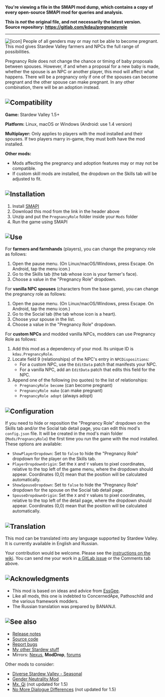 **You're viewing a file in the SMAPI mod dump, which contains a copy of every open-source SMAPI mod
for queries and analysis.**

**This is _not_ the original file, and not necessarily the latest version.**  
**Source repository: https://gitlab.com/kdau/pregnancyrole**

----

![[icon]](https://www.kdau.com/PregnancyRole/icon.png) People of all genders may or may not be able to become pregnant. This mod gives Stardew Valley farmers and NPCs the full range of possibilities.

Pregnancy Role does not change the chance or timing of baby proposals between spouses. However, if and when a proposal for a new baby is made, whether the spouse is an NPC or another player, this mod will affect what happens. There will be a pregnancy only if one of the spouses can become pregnant and the other spouse can make pregnant. In any other combination, there will be an adoption instead.

## ![Compatibility](https://www.kdau.com/headers/compatibility.png)

**Game:** Stardew Valley 1.5+

**Platform:** Linux, macOS or Windows (Android: use 1.4 version)

**Multiplayer:** Only applies to players with the mod installed and their spouses. If two players marry in-game, they must both have the mod installed.

**Other mods:**

* Mods affecting the pregnancy and adoption features may or may not be compatible.
* If custom skill mods are installed, the dropdown on the Skills tab will be adjusted to fit.

## ![Installation](https://www.kdau.com/headers/installation.png)

1. Install [SMAPI](https://smapi.io/)
1. Download this mod from the link in the header above
1. Unzip and put the `PregnancyRole` folder inside your `Mods` folder
1. Run the game using SMAPI

## ![Use](https://www.kdau.com/headers/use.png)

For **farmers and farmhands** (players), you can change the pregnancy role as follows:

1. Open the pause menu. (On Linux/macOS/Windows, press Escape. On Android, tap the menu icon.)
1. Go to the Skills tab (the tab whose icon is your farmer's face).
1. Choose a value in the "Pregnancy Role" dropdown.

For **vanilla NPC spouses** (characters from the base game), you can change the pregnancy role as follows:

1. Open the pause menu. (On Linux/macOS/Windows, press Escape. On Android, tap the menu icon.)
1. Go to the Social tab (the tab whose icon is a heart).
1. Choose your spouse in the list.
1. Choose a value in the "Pregnancy Role" dropdown.

For **custom NPCs** and modded vanilla NPCs, modders can use Pregnancy Role as follows:

1. Add this mod as a dependency of your mod. Its unique ID is `kdau.PregnancyRole`.
1. Locate field 9 (relationships) of the NPC's entry in `NPCDispositions`:
	* For a custom NPC, use the `EditData` patch that manifests your NPC.
	* For a vanilla NPC, add an `EditData` patch that edits this field for the NPC.
1. Append one of the following (no quotes) to the list of relationships:
	* `PregnancyRole become` (can become pregnant)
	* `PregnancyRole make` (can make pregnant)
	* `PregnancyRole adopt` (always adopt)

## ![Configuration](https://www.kdau.com/headers/configuration.png)

If you need to hide or reposition the "Pregnancy Role" dropdown on the Skills tab and/or the Social tab detail page, you can edit this mod's `config.json` file. It will be created in the mod's main folder (`Mods/PregnancyRole`) the first time you run the game with the mod installed. These options are available:

* `ShowPlayerDropdown`: Set to `false` to hide the "Pregnancy Role" dropdown for the player on the Skills tab.
* `PlayerDropdownOrigin`: Set the `X` and `Y` values to pixel coordinates, relative to the top left of the game menu, where the dropdown should appear. Coordinates (0,0) mean that the position will be calculated automatically.
* `ShowSpouseDropdown`: Set to `false` to hide the "Pregnancy Role" dropdown for the spouse on the Social tab detail page.
* `SpouseDropdownOrigin`: Set the `X` and `Y` values to pixel coordinates, relative to the top left of the detail page, where the dropdown should appear. Coordinates (0,0) mean that the position will be calculated automatically.

## ![Translation](https://www.kdau.com/headers/translation.png)

This mod can be translated into any language supported by Stardew Valley. It is currently available in English and Russian.

Your contribution would be welcome. Please see the [instructions on the wiki](https://stardewvalleywiki.com/Modding:Translations). You can send me your work in [a GitLab issue](https://gitlab.com/kdau/pregnancyrole/-/issues) or the Comments tab above.

## ![Acknowledgments](https://www.kdau.com/headers/acknowledgments.png)

* This mod is based on ideas and advice from [EssGee](https://www.nexusmods.com/stardewvalley/users/83595503).
* Like all mods, this one is indebted to ConcernedApe, Pathoschild and the various framework modders.
* The Russian translation was prepared by BANANJI.

## ![See also](https://www.kdau.com/headers/see-also.png)

* [Release notes](https://gitlab.com/kdau/pregnancyrole/-/blob/main/doc/RELEASE-NOTES.md)
* [Source code](https://gitlab.com/kdau/pregnancyrole)
* [Report bugs](https://gitlab.com/kdau/pregnancyrole/-/issues)
* [My other Stardew stuff](https://www.kdau.com/stardew)
* Mirrors:
	[Nexus](https://www.nexusmods.com/stardewvalley/mods/5762),
	**ModDrop**,
	[forums](https://forums.stardewvalley.net/resources/pregnancy-role.53/)

Other mods to consider:

* [Diverse Stardew Valley - Seasonal](https://www.moddrop.com/stardew-valley/mods/580603-diverse-stardew-valley-dsv-seasonal)
* [Gender Neutrality Mod](https://www.nexusmods.com/stardewvalley/mods/722)
* [Mx. Qi](https://www.nexusmods.com/stardewvalley/mods/4310) (not updated for 1.5)
* [No More Dialogue Differences](https://www.nexusmods.com/stardewvalley/mods/4459) (not updated for 1.5)
